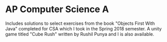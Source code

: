 # AP Computer Science A

Includes solutions to select exercises from the book "Objects First With Java" completed for CSA which I took in the Spring 2018 semester.
A unity game titled "Cube Rush" written by Rushil Punya and I is also available.
